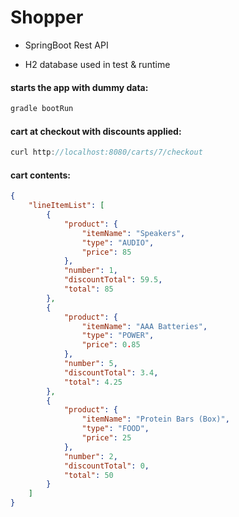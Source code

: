 # Shopper

  - SpringBoot Rest API
  
  - H2 database used in test & runtime

#### starts the app with dummy data:
```java
gradle bootRun
```  

#### cart at checkout with discounts applied:  
```java
curl http://localhost:8080/carts/7/checkout

```   
#### cart contents:
```json
{
    "lineItemList": [
        {
            "product": {
                "itemName": "Speakers",
                "type": "AUDIO",
                "price": 85
            },
            "number": 1,
            "discountTotal": 59.5,
            "total": 85
        },
        {
            "product": {
                "itemName": "AAA Batteries",
                "type": "POWER",
                "price": 0.85
            },
            "number": 5,
            "discountTotal": 3.4,
            "total": 4.25
        },
        {
            "product": {
                "itemName": "Protein Bars (Box)",
                "type": "FOOD",
                "price": 25
            },
            "number": 2,
            "discountTotal": 0,
            "total": 50
        }
    ]
}
```
     
 
